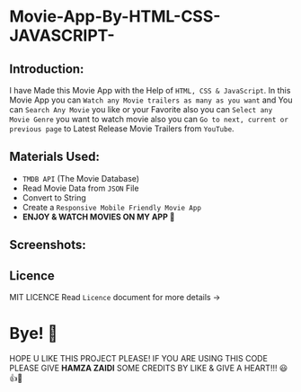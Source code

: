 # Movie-App-By-HTML-CSS-JAVASCRIPT-

## Introduction:

I have Made this Movie App with the Help of `HTML, CSS & JavaScript`. In this Movie App you can `Watch any Movie trailers as many as you want` and You can `Search Any Movie` you like or your Favorite also you can `Select any Movie Genre` you want to watch movie also you can `Go to next, current or previous page` to Latest Release Movie Trailers from `YouTube`.

## Materials Used:

- `TMDB API` (The Movie Database)
- Read Movie Data from `JSON` File
- Convert to String
- Create a `Responsive Mobile Friendly Movie App`
- **ENJOY & WATCH MOVIES ON MY APP 🚀**

## Screenshots:


## Licence
MIT LICENCE Read `Licence` document for more details ->

# Bye! 👋
HOPE U LIKE THIS PROJECT PLEASE! IF YOU ARE USING THIS CODE PLEASE GIVE **HAMZA ZAIDI** SOME CREDITS BY LIKE & GIVE A HEART!!! 😃👍💛
